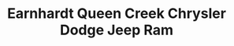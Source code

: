---
title: "Earnhardt Queen Creek Chrysler Dodge Jeep Ram"
url: /queen-creek/earnhardt-queen-creek-chrysler-dodge-jeep-ram/
shop: car
---